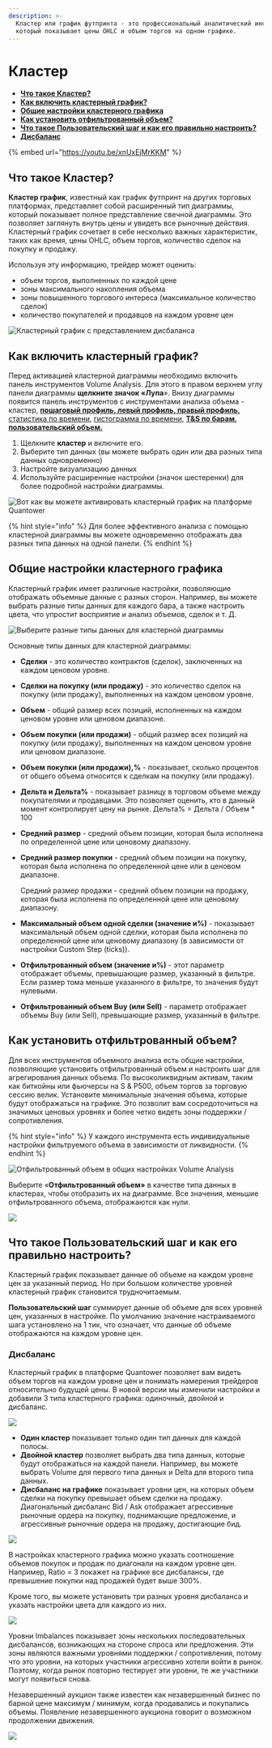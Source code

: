 ```yaml
---
description: >-
  Кластер или график футпринта - это профессиональный аналитический инструмент,
  который показывает цены OHLC и объем торгов на одном графике.
---
```


# Кластер

* [**Что такое Кластер?**](cluster-chart.md#chto-takoe-klaster)
* [**Как включить кластерный график?**](cluster-chart.md#kak-vklyuchit-klasternyi-grafik)
* [**Общие настройки кластерного графика**](cluster-chart.md#obshie-nastroiki-klasternogo-grafika)
* [**Как установить отфильтрованный объем?**](cluster-chart.md#kak-ustanovit-otfiltrovannyi-obem)
* [**Что такое Пользовательский шаг и как его правильно настроить?**](cluster-chart.md#chto-takoe-polzovatelskii-shag-i-kak-ego-pravilno-nastroit)
* [**Дисбаланс**](cluster-chart.md#imbalance-chart)

{% embed url="https://youtu.be/xnUxEjMrKKM" %}

## Что такое Кластер?

**Кластер график**, известный как график футпринт на других торговых платформах, представляет собой расширенный тип диаграммы, который показывает полное представление свечной диаграммы. Это позволяет заглянуть внутрь цены и увидеть все рыночные действия. Кластерный график сочетает в себе несколько важных характеристик, таких как время, цены OHLC, объем торгов, количество сделок на покупку и продажу.

Используя эту информацию, трейдер может оценить:

* объем торгов, выполненных по каждой цене
* зоны максимального накопления объема
* зоны повышенного торгового интереса (максимальное количество сделок)
* количество покупателей и продавцов на каждом уровне цен

![Кластерный график с представлением дисбаланса ](../../.gitbook/assets/cluster-chart.png)

## Как включить кластерный график?

Перед активацией кластерной диаграммы необходимо включить панель инструментов Volume Analysis. Для этого в правом верхнем углу панели диаграммы **щелкните значок «Лупа**». Внизу диаграммы появится панель инструментов с инструментами анализа объема - кластер, [**пошаговый профиль, левый профиль, правый профиль,**](https://app.gitbook.com/@quantower/s/quantower-ru/\~/drafts/-MbGJgxlm-Fa2OVgQcQw/analytics-panels/chart/volume-analysis-tools/volume-profiles) [статистика по времени](https://app.gitbook.com/@quantower/s/quantower-ru/\~/drafts/-MbGJgxlm-Fa2OVgQcQw/analytics-panels/chart/volume-analysis-tools/time-statistics), [гистограмма по времени](https://app.gitbook.com/@quantower/s/quantower-ru/\~/drafts/-MbGJgxlm-Fa2OVgQcQw/analytics-panels/chart/volume-analysis-tools/time-histogram), [**T\&S по барам**](https://app.gitbook.com/@quantower/s/quantower-ru/\~/drafts/-MbGJgxlm-Fa2OVgQcQw/analytics-panels/chart/volume-analysis-tools/historical-time-and-sales)**,** [**пользовательский объем.**](https://app.gitbook.com/@quantower/s/quantower-ru/\~/drafts/-MbGJgxlm-Fa2OVgQcQw/analytics-panels/chart/volume-analysis-tools/volume-profiles#custom-volume-profile)

1. Щелкните **кластер** и включите его.
2. Выберите тип данных (вы можете выбрать один или два разных типа данных одновременно)
3. Настройте визуализацию данных
4. Используйте расширенные настройки (значок шестеренки) для более подробной настройки диаграммы.

![Вот как вы можете активировать кластерный график на платформе Quantower](../../.gitbook/assets/how-to-enable-cluster-chart.gif)

{% hint style="info" %}
Для более эффективного анализа с помощью кластерной диаграммы вы можете одновременно отображать два разных типа данных на одной панели.
{% endhint %}

## Общие настройки кластерного графика

Кластерный график имеет различные настройки, позволяющие отображать объемные данные с разных сторон. Например, вы можете выбрать разные типы данных для каждого бара, а также настроить цвета, что упростит восприятие и анализ объемов, сделок и т. Д.

![Выберите разные типы данных для кластерной диаграммы](../../.gitbook/assets/cluster-data-type.gif)

Основные типы данных для кластерной диаграммы:

* **Сделки** - это количество контрактов (сделок), заключенных на каждом ценовом уровне.
* **Сделки на покупку (или продажу)** - это количество сделок на покупку (или продажу), выполненных на каждом ценовом уровне.
* **Объем** - общий размер всех позиций, исполненных на каждом ценовом уровне или ценовом диапазоне.
* **Объем покупки (или продажи)** - общий размер всех позиций на покупку (или продажу), выполненных на каждом ценовом уровне или ценовом диапазоне.
* **Объем покупки (или продажи),%** - показывает, сколько процентов от общего объема относится к сделкам на покупку (или продажу).
* **Дельта и Дельта%** - показывает разницу в торговом объеме между покупателями и продавцами. Это позволяет оценить, кто в данный момент контролирует цену на рынке. Дельта% = Дельта / Объем \* 100
* **Средний размер** - средний объем позиции, которая была исполнена по определенной цене или ценовому диапазону.
*   **Средний размер покупки** - средний объем позиции на покупку, которая была исполнена по определенной цене или в ценовом диапазоне.

    Средний размер продажи - средний объем позиции на продажу, которая была исполнена по определенной цене или ценовому диапазону.
* **Максимальный объем одной сделки (значение и%)** - показывает максимальный объем одной сделки, которая была исполнена по определенной цене или ценовому диапазону (в зависимости от настройки Custom Step (ticks)).
* **Отфильтрованный объем (значение и%)** - этот параметр отображает объемы, превышающие размер, указанный в фильтре. Если размер тома меньше указанного в фильтре, то значения будут нулевыми.
* **Отфильтрованный объем Buy (или Sell)** - параметр отображает объемы Buy (или Sell), превышающие размер, указанный в фильтре.

## Как установить отфильтрованный объем?

Для всех инструментов объемного анализа есть общие настройки, позволяющие установить отфильтрованный объем и настроить шаг для агрегирования данных объема. По высоколиквидным активам, таким как биткойны или фьючерсы на S & P500, объем торгов за торговую сессию велик. Установите минимальные значения объема, которые будут отображаться на графике. Это позволит вам сосредоточиться на значимых ценовых уровнях и более четко видеть зоны поддержки / сопротивления.

{% hint style="info" %}
У каждого инструмента есть индивидуальные настройки фильтруемого объема в зависимости от ликвидности.
{% endhint %}

![Отфильтрованный объем в общих настройках Volume Analysis](../../.gitbook/assets/filtered-volume.png)

Выберите «**Отфильтрованный объем»** в качестве типа данных в кластерах, чтобы отобразить их на диаграмме. Все значения, меньшие отфильтрованного объема, отображаются как нули.

![](<../../.gitbook/assets/image (79).png>)

## Что такое Пользовательский шаг и как его правильно настроить?

Кластерный график показывает данные об объеме на каждом уровне цен за указанный период. Но при большом количестве уровней кластерный график становится трудночитаемым.

**Пользовательский шаг** суммирует данные об объеме для всех уровней цен, указанных в настройке. По умолчанию значение настраиваемого шага установлено на 1 тик, что означает, что данные об объеме отображаются на каждом уровне цен.

### Дисбаланс <a href="#imbalance-chart" id="imbalance-chart"></a>

Кластерный график в платформе Quantower позволяет вам видеть объем торгов на каждом уровне цен и понимать намерения трейдеров относительно будущей цены. В новой версии мы изменили настройки и добавили 3 типа кластерного графика: одиночный, двойной и дисбаланс.

![](../../.gitbook/assets/imbalans.gif)



* **Один кластер** показывает только один тип данных для каждой полосы.
* **Двойной кластер** позволяет выбрать два типа данных, которые будут отображаться на каждой панели. Например, вы можете выбрать Volume для первого типа данных и Delta для второго типа данных.
* **Дисбаланс на графике**  показывает уровни цен, на которых объем сделки на покупку превышает объем сделки на продажу. Диагональный дисбаланс Bid / Ask отображает агрессивные рыночные ордера на покупку, поднимающие предложение, и агрессивные рыночные ордера на продажу, достигающие бид.

![](../../.gitbook/assets/quantower-imbalance-chart.png)

В настройках кластерного графика можно указать соотношение объемов покупок и продаж по диагонали на каждом уровне цен. Например, Ratio = 3 покажет на графике все дисбалансы, где превышение покупки над продажей будет выше 300%.

Кроме того, вы можете установить три разных уровня дисбаланса и указать настройки цвета для каждого из них.

![](../../.gitbook/assets/imbalance-ratios.png)

Уровни Imbalances показывает зоны нескольких последовательных дисбалансов, возникающих на стороне спроса или предложения. Эти зоны являются важными уровнями поддержки / сопротивления, потому что это уровни, на которых участники агрессивно хотели войти в рынок. Поэтому, когда рынок повторно тестирует эти уровни, те же участники могут появиться снова.

Незавершенный аукцион также известен как незавершенный бизнес по барной цене максимум / минимум, когда продавались и покупались объемы. Появление незавершенного аукциона говорит о возможном продолжении движения.

![](../../.gitbook/assets/imbalances.gif)



